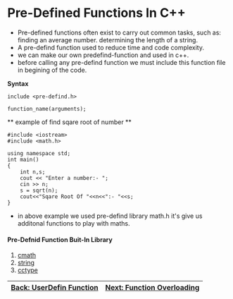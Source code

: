 # Pre-Defined Functions In C++
* Pre-defined functions often exist to carry out common tasks, such as: finding an average number. determining the length of a string.
* A pre-defind function used to reduce time and code complexity.
* we can make our own predefind-function and used in c++.
* before calling any pre-defind function we must include this function file in begining of the code.

**Syntax**
```
include <pre-defind.h>

function_name(arguments);
```

** example of find sqare root of number **
```
#include <iostream>
#include <math.h>

using namespace std;
int main()
{
    int n,s;
    cout << "Enter a number:- ";
    cin >> n;
    s = sqrt(n);
    cout<<"Sqare Root Of "<<n<<":- "<<s;
}
```
* in above example we used pre-defind library math.h it's give us additonal functions to play with maths.

#### Pre-Defnid Function Buit-In Library
1. [cmath](./cmath.md)
2. [string](./string.md)
3. [cctype](./cctype.md)

|[Back: UserDefin Function](../readme.md)|[Next: Function Overloading](../../Function-Overloading/readme.md)|
|--|--|